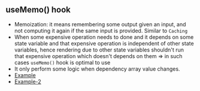## useMemo() hook

- Memoization: it means remembering some output given an input, and not computing it again if the same input is provided. Similar to `Caching`
- When some expensive operation needs to done and it depends on some state variable and that expensive operation is independent of other state variables, hence rendering due to other state variables shouldn't run that expensive operation which doesn't depends on them => in such cases `useMemo()` hook is optimal to use
- It only perform some logic when dependency array value changes.
- [Example](https://github.com/princebansal7/Web-Development-Concepts/blob/main/react-js/13.react-useMemo/src/App.jsx)
- [Example-2](https://github.com/princebansal7/Web-Development-Concepts/blob/main/react-js/16.react-hooks-examples/01.useMemo/src/App.jsx)
